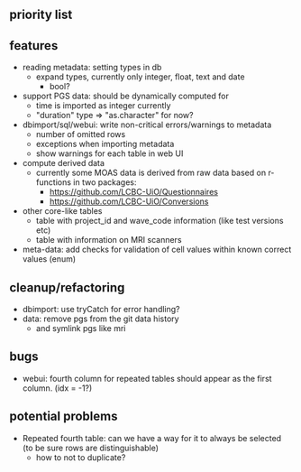 
## priority list  


## features
  * reading metadata: setting types in db 
    * expand types, currently only integer, float, text and date
      * bool?
  * support PGS data: should be dynamically computed for 
    * time is imported as integer currently
    * "duration" type => "as.character" for now?
  * dbimport/sql/webui: write non-critical errors/warnings to metadata
    * number of omitted rows
    * exceptions when importing metadata
    * show warnings for each table in web UI
  * compute derived data
    * currently some MOAS data is derived from raw data based on r-functions in two packages:
      * https://github.com/LCBC-UiO/Questionnaires
      * https://github.com/LCBC-UiO/Conversions
  * other core-like tables
    * table with project_id and wave_code information (like test versions etc)
    * table with information on MRI scanners
  * meta-data: add checks for validation of cell values within known correct values (enum)


## cleanup/refactoring
  * dbimport: use tryCatch for error handling?
  * data: remove pgs from the git data history
    * and symlink pgs like mri

## bugs
  * webui: fourth column for repeated tables should appear as the first column. (idx = -1?)
  
## potential problems
  * Repeated fourth table: can we have a way for it to always be selected (to be sure rows are distinguishable)
    * how to not to duplicate?
